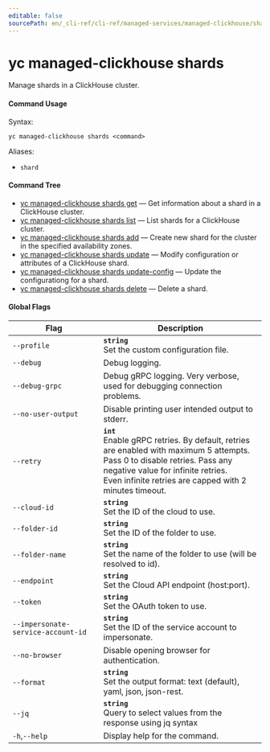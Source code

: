 ```yaml
---
editable: false
sourcePath: en/_cli-ref/cli-ref/managed-services/managed-clickhouse/shards/index.md
---
```


# yc managed-clickhouse shards

Manage shards in a ClickHouse cluster.

#### Command Usage

Syntax: 

`yc managed-clickhouse shards <command>`

Aliases: 

- `shard`

#### Command Tree

- [yc managed-clickhouse shards get](get.md) — Get information about a shard in a ClickHouse cluster.
- [yc managed-clickhouse shards list](list.md) — List shards for a ClickHouse cluster.
- [yc managed-clickhouse shards add](add.md) — Create new shard for the cluster in the specified availability zones.
- [yc managed-clickhouse shards update](update.md) — Modify configuration or attributes of a ClickHouse shard.
- [yc managed-clickhouse shards update-config](update-config.md) — Update the configurationg for a shard.
- [yc managed-clickhouse shards delete](delete.md) — Delete a shard.

#### Global Flags

| Flag | Description |
|----|----|
|`--profile`|<b>`string`</b><br/>Set the custom configuration file.|
|`--debug`|Debug logging.|
|`--debug-grpc`|Debug gRPC logging. Very verbose, used for debugging connection problems.|
|`--no-user-output`|Disable printing user intended output to stderr.|
|`--retry`|<b>`int`</b><br/>Enable gRPC retries. By default, retries are enabled with maximum 5 attempts.<br/>Pass 0 to disable retries. Pass any negative value for infinite retries.<br/>Even infinite retries are capped with 2 minutes timeout.|
|`--cloud-id`|<b>`string`</b><br/>Set the ID of the cloud to use.|
|`--folder-id`|<b>`string`</b><br/>Set the ID of the folder to use.|
|`--folder-name`|<b>`string`</b><br/>Set the name of the folder to use (will be resolved to id).|
|`--endpoint`|<b>`string`</b><br/>Set the Cloud API endpoint (host:port).|
|`--token`|<b>`string`</b><br/>Set the OAuth token to use.|
|`--impersonate-service-account-id`|<b>`string`</b><br/>Set the ID of the service account to impersonate.|
|`--no-browser`|Disable opening browser for authentication.|
|`--format`|<b>`string`</b><br/>Set the output format: text (default), yaml, json, json-rest.|
|`--jq`|<b>`string`</b><br/>Query to select values from the response using jq syntax|
|`-h`,`--help`|Display help for the command.|

